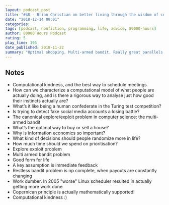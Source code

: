 ```yaml
---
layout: podcast_post
title: "#48 - Brian Christian on better living through the wisdom of computer science"
date: "2018-12-14 00:01"
categories:
tags: [podcast, nonfiction, programming, life, advice, 80000-hours]
author: 80000 Hours Podcast
rating: 5
play_time: 196
date_published: 2018-11-22
summary: "Optimal shopping. Multi-armed bandit. Really great parallels between CS and life. Will be picking up the book."
---
```


## Notes

* Computational kindness, and the best way to schedule meetings
* How can we characterize a computational model of what people are actually
doing, and is there a rigorous way to analyse just how good their instincts
actually are?
* What’s it like being a human confederate in the Turing test competition?
* Is trying to detect fake social media accounts a losing battle?
* The canonical explore/exploit problem in computer science: the multi-armed
bandit
* What’s the optimal way to buy or sell a house?
* Why is information economics so important?
* What kind of decisions should people randomize more in life?
* How much time should we spend on prioritisation?
* Explore exploit problem
* Multi armed bandit problem
* Good form for life
* A key assumption is immediate feedback
* Restless bandit problem is np complete, when payouts are constantly changing
* Work dumber. In 2005 "worse" Linux scheduler resulted in actually getting more
work done
* Copernican principle is actually mathematically supported!
* Computational kindness :)
